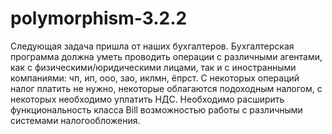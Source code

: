 # polymorphism-3.2.2
Следующая задача пришла от наших бухгалтеров. Бухгалтерская программа должна уметь проводить операции c различными агентами, как c физическими/юридическими лицами, так и с иностранными компаниями: чп, ип, ооо, зао, иклмн, ёпрст. С некоторых операций налог платить не нужно, некоторые облагаются подоходным налогом, с некоторых необходимо уплатить НДС. Необходимо расширить функциональность класса Bill возможностью работы с различными системами налогообложения.
